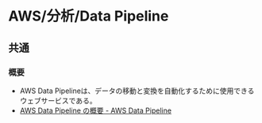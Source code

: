 # AWS/分析/Data Pipeline

## 共通

### 概要

- AWS Data Pipelineは、データの移動と変換を自動化するために使用できるウェブサービスである。
- [AWS Data Pipeline の概要 - AWS Data Pipeline](https://docs.aws.amazon.com/ja_jp/datapipeline/latest/DeveloperGuide/what-is-datapipeline.html)
